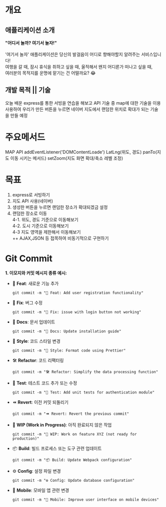 # 개요
## 애플리케이션 소개
**"어디서 놀까? 여기서 놀자!"** <br><br>
'여기서 놀자' 애플리케이션은 당신의 발걸음이 어디로 향해야할지 알려주는 서비스입니다! <br>
여행을 갈 때, 잠시 휴식을 취하고 싶을 때, 울적해서 왠지 어디론가 떠나고 싶을 때, <br>
여러분의 목적지를 운명에 맡기는 건 어떨까요? 😂 <br>

## 개발 목적 || 기술
오늘 배운 express를 통한 서빙을 연습을 해보고
API 기술 중 map에 대한 기술을 이용 사용하여
우리가 만든 버튼을 누르면 네이버 지도에서 랜덤한
위치로 확대가 되는 기술을 만들 예정

# 주요메서드
MAP API
addEventListener('DOMContentLoade')
LatLng(위도, 경도)
panTo(지도 이동 시키는 메서드)
setZoom(지도 화면 확대/축소 레벨 조정)


# 목표
1. express로 서빙하기
2. 지도 API 사용(네이버)
3. 생성한 버튼을 누르면 랜덤한 장소가 확대되겠금 설정
4. 랜덤한 장소로 이동<br>
4-1. 위도, 경도 기준으로 이동해보기<br>
4-2. 도시 기준으로 이동해보기<br>
4-3 지도 영역을 제한해서 이동해보기<br>
++ AJAX,JSON 등 접목하여 비동기적으로 구현하기

# Git Commit
**1. 이모지와 커밋 메시지 종류 예시:**

- 🚀 **Feat**: 새로운 기능 추가
    
    ```
    git commit -m "🚀 Feat: Add user registration functionality"
    
    ```
    
- 🐛 **Fix**: 버그 수정
    
    ```
    git commit -m "🐛 Fix: issue with login button not working"
    
    ```
    
- 📝 **Docs**: 문서 업데이트
    
    ```
    git commit -m "📝 Docs: Update installation guide"
    
    ```
    
- 💄 **Style**: 코드 스타일 변경
    
    ```
    git commit -m "💄 Style: Format code using Prettier"
    
    ```
    
- 🛠️ **Refactor**: 코드 리팩터링
    
    ```
    git commit -m "🛠️ Refactor: Simplify the data processing function"
    
    ```
    
- 🧪 **Test**: 테스트 코드 추가 또는 수정
    
    ```
    git commit -m "🧪 Test: Add unit tests for authentication module"
    
    ```
    
- ⏪ **Revert**: 이전 커밋 되돌리기
    
    ```
    git commit -m "⏪ Revert: Revert the previous commit"
    
    ```
    
- 🚧 **WIP (Work in Progress)**: 아직 완료되지 않은 작업
    
    ```
    git commit -m "🚧 WIP: Work on feature XYZ (not ready for production)"
    
    ```
    
- 📦 **Build**: 빌드 프로세스 또는 도구 관련 업데이트
    
    ```
    git commit -m "📦 Build: Update Webpack configuration"
    
    ```
    
- ⚙️ **Config**: 설정 파일 변경
    
    ```
    git commit -m "⚙️ Config: Update database configuration"
    
    ```
    
- 📱 **Mobile**: 모바일 앱 관련 변경
    
    ```
    git commit -m "📱 Mobile: Improve user interface on mobile devices"
    
    ```
        
